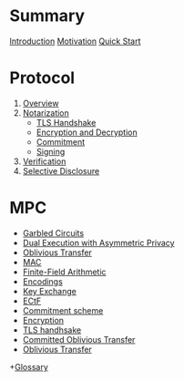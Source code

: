 # Summary

[Introduction](./intro.md)
[Motivation](./motivation.md)
[Quick Start](./developers/quick_start.md)

# Protocol

1. [Overview](./overview.md)
2. [Notarization](./protocol/notarization/README.md)
    - [TLS Handshake](./protocol/notarization/handshake.md)
    - [Encryption and Decryption](./protocol/notarization/encryption.md)
    - [Commitment](./protocol/notarization/commitment.md)
    - [Signing](./protocol/notarization/signing.md)
3. [Verification](./protocol/verification.md)
4. [Selective Disclosure]()

# MPC

- [Garbled Circuits](./mpc/garbled_circuits.md)
- [Dual Execution with Asymmetric Privacy](./mpc/deap.md)
- [Oblivious Transfer]()
- [MAC](./mpc/mac.md)
- [Finite-Field Arithmetic](./mpc/ff-arithmetic.md)
- [Encodings](./mpc/encodings.md)
- [Key Exchange](./mpc/key_exchange.md)
- [ECtF](./mpc/ectf.md)
- [Commitment scheme](./mpc/commitment_scheme.md)
- [Encryption](./mpc/encryption.md)
- [TLS handhsake](./mpc/tls_handshake.md)
- [Committed Oblivious Transfer]() <!-- (./mpc/committed_ot.md) -->
- [Oblivious Transfer]() <!-- (./mpc/oblivious_transfer.md) -->

+[Glossary](./glossary.md)
